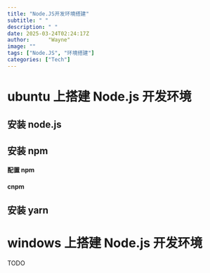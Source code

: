 ```yaml
---
title: "Node.JS开发环境搭建"
subtitle: " "
description: " "
date: 2025-03-24T02:24:17Z
author:      "Wayne"
image: ""
tags: ["Node.JS", "环境搭建"]
categories: ["Tech"]
---
```


# ubuntu 上搭建 Node.js 开发环境

## 安装 node.js

## 安装 npm

#### 配置 npm

#### cnpm

## 安装 yarn

# windows 上搭建 Node.js 开发环境

TODO
